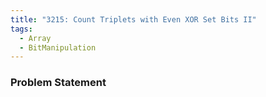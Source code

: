 ```yaml
---
title: "3215: Count Triplets with Even XOR Set Bits II"
tags:
  - Array
  - BitManipulation
---
```

### Problem Statement

